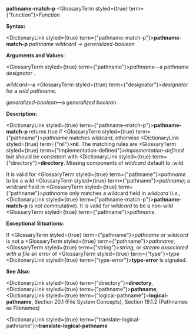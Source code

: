 **pathname-match-p** <GlossaryTerm styled={true} term={"function"}><i>Function</i></GlossaryTerm> 



**Syntax:** 



<DictionaryLink styled={true} term={"pathname-match-p"}><b>pathname-match-p</b></DictionaryLink> *pathname wildcard → generalized-boolean* 



**Arguments and Values:** 



<GlossaryTerm styled={true} term={"pathname"}><i>pathname</i></GlossaryTerm>—a *pathname designator* . 



*wildcard*—a <GlossaryTerm styled={true} term={"designator"}><i>designator</i></GlossaryTerm> for a *wild pathname*. 



*generalized-boolean*—a *generalized boolean*. 



**Description:** 



<DictionaryLink styled={true} term={"pathname-match-p"}><b>pathname-match-p</b></DictionaryLink> returns true if <GlossaryTerm styled={true} term={"pathname"}><i>pathname</i></GlossaryTerm> matches *wildcard*, otherwise <DictionaryLink styled={true} term={"nil"}><b>nil</b></DictionaryLink>. The matching rules are <GlossaryTerm styled={true} term={"implementation-defined"}><i>implementation-defined</i></GlossaryTerm> but should be consistent with <DictionaryLink styled={true} term={"directory"}><b>directory</b></DictionaryLink>. Missing components of *wildcard* default to :wild. 



It is valid for <GlossaryTerm styled={true} term={"pathname"}><i>pathname</i></GlossaryTerm> to be a wild <GlossaryTerm styled={true} term={"pathname"}><i>pathname</i></GlossaryTerm>; a wildcard field in <GlossaryTerm styled={true} term={"pathname"}><i>pathname</i></GlossaryTerm> only matches a wildcard field in *wildcard* (*i.e.*, <DictionaryLink styled={true} term={"pathname-match-p"}><b>pathname-match-p</b></DictionaryLink> is not commutative). It is valid for *wildcard* to be a non-wild <GlossaryTerm styled={true} term={"pathname"}><i>pathname</i></GlossaryTerm>. 



**Exceptional Situations:** 



If <GlossaryTerm styled={true} term={"pathname"}><i>pathname</i></GlossaryTerm> or *wildcard* is not a <GlossaryTerm styled={true} term={"pathname"}><i>pathname</i></GlossaryTerm>, <GlossaryTerm styled={true} term={"string"}><i>string</i></GlossaryTerm>, or *stream associated with a file* an error of <GlossaryTerm styled={true} term={"type"}><i>type</i></GlossaryTerm> <DictionaryLink styled={true} term={"type-error"}><b>type-error</b></DictionaryLink> is signaled. 



**See Also:** 



<DictionaryLink styled={true} term={"directory"}><b>directory</b></DictionaryLink>, <DictionaryLink styled={true} term={"pathname"}><b>pathname</b></DictionaryLink>, <DictionaryLink styled={true} term={"logical-pathname"}><b>logical-pathname</b></DictionaryLink>, Section 20.1 (File System Concepts), Section 19.1.2 (Pathnames as Filenames) 







 



 



<DictionaryLink styled={true} term={"translate-logical-pathname"}><b>translate-logical-pathname</b></DictionaryLink> 



